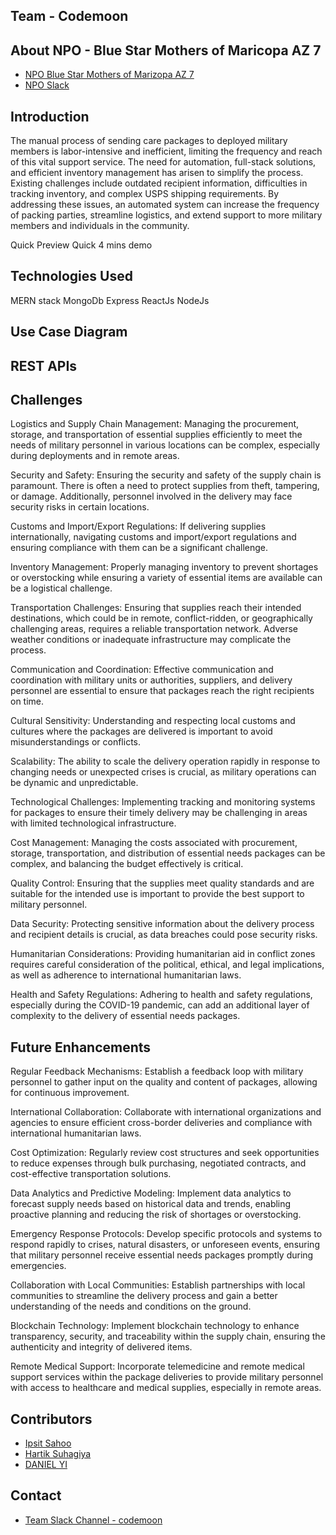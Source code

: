 ## Team - Codemoon
## About NPO - Blue Star Mothers of Maricopa AZ 7
 - [NPO Blue Star Mothers of Marizopa AZ 7](https://bluestarmothersofmaricopaaz7.org/)
 - [NPO Slack](https://app.slack.com/client/T1Q7936BH/C05R6MXNTGE)

## Introduction
The manual process of sending care packages to deployed military members is labor-intensive and inefficient, limiting the frequency and reach of this vital support service. The need for automation, full-stack solutions, and efficient inventory management has arisen to simplify the process. Existing challenges include outdated recipient information, difficulties in tracking inventory, and complex USPS shipping requirements. By addressing these issues, an automated system can increase the frequency of packing parties, streamline logistics, and extend support to more military members and individuals in the community.

Quick Preview
Quick 4 mins demo


## Technologies Used 
MERN stack 
MongoDb
Express
ReactJs
NodeJs

## Use Case Diagram


## REST APIs



## Challenges
Logistics and Supply Chain Management: Managing the procurement, storage, and transportation of essential supplies efficiently to meet the needs of military personnel in various locations can be complex, especially during deployments and in remote areas.

Security and Safety: Ensuring the security and safety of the supply chain is paramount. There is often a need to protect supplies from theft, tampering, or damage. Additionally, personnel involved in the delivery may face security risks in certain locations.

Customs and Import/Export Regulations: If delivering supplies internationally, navigating customs and import/export regulations and ensuring compliance with them can be a significant challenge.

Inventory Management: Properly managing inventory to prevent shortages or overstocking while ensuring a variety of essential items are available can be a logistical challenge.

Transportation Challenges: Ensuring that supplies reach their intended destinations, which could be in remote, conflict-ridden, or geographically challenging areas, requires a reliable transportation network. Adverse weather conditions or inadequate infrastructure may complicate the process.

Communication and Coordination: Effective communication and coordination with military units or authorities, suppliers, and delivery personnel are essential to ensure that packages reach the right recipients on time.

Cultural Sensitivity: Understanding and respecting local customs and cultures where the packages are delivered is important to avoid misunderstandings or conflicts.

Scalability: The ability to scale the delivery operation rapidly in response to changing needs or unexpected crises is crucial, as military operations can be dynamic and unpredictable.

Technological Challenges: Implementing tracking and monitoring systems for packages to ensure their timely delivery may be challenging in areas with limited technological infrastructure.

Cost Management: Managing the costs associated with procurement, storage, transportation, and distribution of essential needs packages can be complex, and balancing the budget effectively is critical.

Quality Control: Ensuring that the supplies meet quality standards and are suitable for the intended use is important to provide the best support to military personnel.

Data Security: Protecting sensitive information about the delivery process and recipient details is crucial, as data breaches could pose security risks.

Humanitarian Considerations: Providing humanitarian aid in conflict zones requires careful consideration of the political, ethical, and legal implications, as well as adherence to international humanitarian laws.

Health and Safety Regulations: Adhering to health and safety regulations, especially during the COVID-19 pandemic, can add an additional layer of complexity to the delivery of essential needs packages.

## Future Enhancements
Regular Feedback Mechanisms: Establish a feedback loop with military personnel to gather input on the quality and content of packages, allowing for continuous improvement.

International Collaboration: Collaborate with international organizations and agencies to ensure efficient cross-border deliveries and compliance with international humanitarian laws.


Cost Optimization: Regularly review cost structures and seek opportunities to reduce expenses through bulk purchasing, negotiated contracts, and cost-effective transportation solutions.

Data Analytics and Predictive Modeling: Implement data analytics to forecast supply needs based on historical data and trends, enabling proactive planning and reducing the risk of shortages or overstocking.

Emergency Response Protocols: Develop specific protocols and systems to respond rapidly to crises, natural disasters, or unforeseen events, ensuring that military personnel receive essential needs packages promptly during emergencies.

Collaboration with Local Communities: Establish partnerships with local communities to streamline the delivery process and gain a better understanding of the needs and conditions on the ground.

Blockchain Technology: Implement blockchain technology to enhance transparency, security, and traceability within the supply chain, ensuring the authenticity and integrity of delivered items.

Remote Medical Support: Incorporate telemedicine and remote medical support services within the package deliveries to provide military personnel with access to healthcare and medical supplies, especially in remote areas.



## Contributors
- [Ipsit Sahoo](https://devpost.com/isahoo1)
- [Hartik Suhagiya](https://devpost.com/hmsuhagi)
- [DANIEL YI](https://devpost.com/dliao11)


## Contact
- [Team Slack Channel - codemoon](https://opportunity-hack.slack.com/archives/C0606M13FD1)